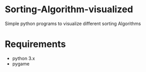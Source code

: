 # Sorting-Algorithm-visualized
Simple python programs to visualize different sorting Algorithms 
# Requirements 
- python 3.x
- pygame
